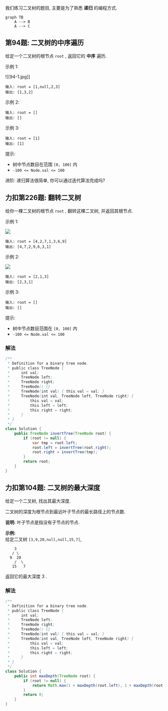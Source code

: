 我们练习二叉树的题目, 主要是为了熟悉 **递归** 的编程方式.

```mermaid
graph TB
	A --> B
	A --> C
```

## 第94题: 二叉树的中序遍历

给定一个二叉树的根节点 `root` , 返回它的 **中序** 遍历.

示例 1:

![[94-1.jpg]]

```
输入: root = [1,null,2,3]
输出: [1,3,2]
```

示例 2:

```
输入: root = []
输出: []
```

示例 3:

```
输入: root = [1]
输出: [1]
```

提示:
- 树中节点数目在范围 `[0, 100]` 内
- `-100 <= Node.val <= 100`

进阶: 递归算法很简单, 你可以通过迭代算法完成吗?

## 力扣第226题: 翻转二叉树

给你一棵二叉树的根节点 `root` , 翻转这棵二叉树, 并返回其根节点.

示例 1:

![](https://assets.leetcode.com/uploads/2021/03/14/invert1-tree.jpg)

```
输入: root = [4,2,7,1,3,6,9]
输出: [4,7,2,9,6,3,1]
```

示例 2:

![](https://assets.leetcode.com/uploads/2021/03/14/invert2-tree.jpg)

```
输入: root = [2,1,3]
输出: [2,3,1]
```

示例 3:

```
输入: root = []
输出: []
```

提示:
- 树中节点数目范围在 `[0, 100]` 内
- `-100 <= Node.val <= 100`

### 解法

```java
/**
 * Definition for a binary tree node.
 * public class TreeNode {
 *     int val;
 *     TreeNode left;
 *     TreeNode right;
 *     TreeNode() {}
 *     TreeNode(int val) { this.val = val; }
 *     TreeNode(int val, TreeNode left, TreeNode right) {
 *         this.val = val;
 *         this.left = left;
 *         this.right = right;
 *     }
 * }
 */
class Solution {
    public TreeNode invertTree(TreeNode root) {
        if (root != null) {
            var tmp = root.left;
            root.left = invertTree(root.right);
            root.right = invertTree(tmp);
        }
        return root;
    }
}
```

## 力扣第104题: 二叉树的最大深度

给定一个二叉树, 找出其最大深度.

二叉树的深度为根节点到最远叶子节点的最长路径上的节点数.

**说明:** 叶子节点是指没有子节点的节点.

**示例:**  
给定二叉树 `[3,9,20,null,null,15,7]`,

```
    3
   / \
  9  20
    /  \
   15   7
```

返回它的最大深度 3 .

### 解法

```java
/**  
 * Definition for a binary tree node.
 * public class TreeNode {
 *     int val;
 *     TreeNode left;
 *     TreeNode right;
 *     TreeNode() {}
 *     TreeNode(int val) { this.val = val; }
 *     TreeNode(int val, TreeNode left, TreeNode right) {
 *         this.val = val;
 *         this.left = left;
 *         this.right = right;
 *     }
 * }
 */
class Solution {  
    public int maxDepth(TreeNode root) {  
        if (root != null) {  
            return Math.max(1 + maxDepth(root.left), 1 + maxDepth(root.right));  
        }  
        return 0;  
    }  
}
```